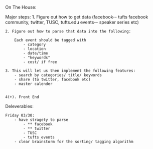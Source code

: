

On The House: 

Major steps: 
    1. Figure out how to get data (facebook-- tufts facebook community, twitter, 
    TUSC, tufts.edu events-- speaker series etc)

    2. Figure out how to parse that data into the following:

        Each event should be tagged with
            - category
            - location
            - date/time 
            - "keywords"
            - cost/ if free

    3. This will let us then implement the following features: 
        - search by categories/ title/ keywords
        - share (to twitter, facebook etc)
        - master calender


    4(+). Front End



Deleverables: 

    Friday 03/30: 
        - have stragety to parse 
            - ** facebook
            - ** twitter
            - TUSC
            - tufts events
        - clear brainstorm for the sorting/ tagging algorithm



